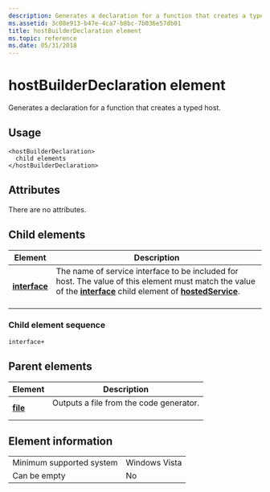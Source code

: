 ```yaml
---
description: Generates a declaration for a function that creates a typed host.
ms.assetid: 3c08e913-b47e-4ca7-b8bc-7b036e57db01
title: hostBuilderDeclaration element
ms.topic: reference
ms.date: 05/31/2018
---
```


# hostBuilderDeclaration element

Generates a declaration for a function that creates a typed host.

## Usage

``` syntax
<hostBuilderDeclaration>
  child elements
</hostBuilderDeclaration>
```

## Attributes

There are no attributes.

## Child elements



| Element                                   | Description                                                                                                                                                                                                                  |
|-------------------------------------------|------------------------------------------------------------------------------------------------------------------------------------------------------------------------------------------------------------------------------|
| [**interface**](interface.md)<br/> | The name of service interface to be included for host. The value of this element must match the value of the [**interface**](interface.md) child element of [**hostedService**](hostedservice.md). <br/> <br/> |



### Child element sequence

``` syntax
interface+
```

## Parent elements



| Element                         | Description                                                    |
|---------------------------------|----------------------------------------------------------------|
| [**file**](file.md)<br/> | Outputs a file from the code generator.<br/> <br/> |



## Element information



|                                     |               |
|-------------------------------------|---------------|
| Minimum supported system<br/> | Windows Vista |
| Can be empty                        | No            |



 

 




